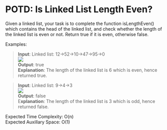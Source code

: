 # POTD: Is Linked List Length Even?

Given a linked list, your task is to complete the function isLengthEven() which contains the head of the linked list, and check whether the length of the linked list is even or not. Return true if it is even, otherwise false.

Examples:

>**Input**: Linked list: 12->52->10->47->95->0\
> <img src="https://media.geeksforgeeks.org/img-practice/prod/addEditProblem/700573/Web/Other/blobid1_1720646145.png">\
>**Output**: true\
>**Explanation**: The length of the linked list is 6 which is even, hence returned true.

>**Input**: Linked list: 9->4->3\
> <img src="https://media.geeksforgeeks.org/img-practice/prod/addEditProblem/700573/Web/Other/blobid0_1720646126.png">\
>**Output**: false\
>E**xplanation**: The length of the linked list is 3 which is odd, hence returned false.

Expected Time Complexity: O(n)\
Expected Auxillary Space: O(1)

